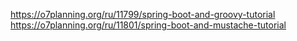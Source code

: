 https://o7planning.org/ru/11799/spring-boot-and-groovy-tutorial<br>
https://o7planning.org/ru/11801/spring-boot-and-mustache-tutorial
